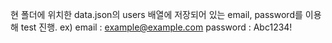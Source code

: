 현 폴더에 위치한 data.json의 users 배열에 저장되어 있는 email, password를 이용해 test 진행.
ex) email : example@example.com
    password : Abc1234!